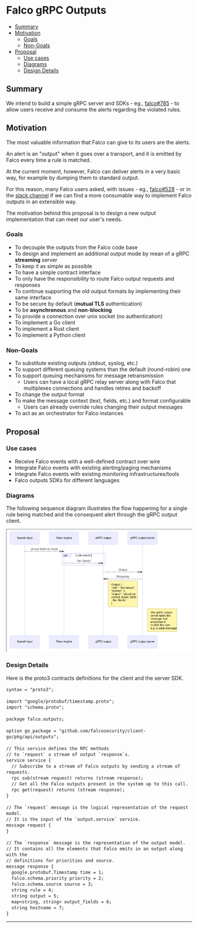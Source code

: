 # Falco gRPC Outputs

<!-- toc -->

- [Summary](#summary)
- [Motivation](#motivation)
  * [Goals](#goals)
  * [Non-Goals](#non-goals)
- [Proposal](#proposal)
  * [Use cases](#use-cases)
  * [Diagrams](#diagrams)
  * [Design Details](#design-details)

<!-- tocstop -->

## Summary

We intend to build a simple gRPC server and SDKs - eg., [falco#785](https://github.com/falcosecurity/falco/issues/785) - to allow users receive and consume the alerts regarding the violated rules.

## Motivation

The most valuable information that Falco can give to its users are the alerts.

An alert is an "output" when it goes over a transport, and it is emitted by Falco every time a rule is matched.

At the current moment, however, Falco can deliver alerts in a very basic way, for example by dumping them to standard output.

For this reason, many Falco users asked, with issues - eg., [falco#528](https://github.com/falcosecurity/falco/issues/528) - or in the [slack channel](https://slack.k8s.io) if we can find a more consumable way to implement Falco outputs in an extensible way.

The motivation behind this proposal is to design a new output implementation that can meet our user's needs.

### Goals

- To decouple the outputs from the Falco code base
- To design and implement an additional output mode by mean of a gRPC **streaming** server
- To keep it as simple as possible
- To have a simple contract interface
- To only have the responsibility to route Falco output requests and responses
- To continue supporting the old output formats by implementing their same interface
- To be secure by default (**mutual TLS** authentication)
- To be **asynchronous** and **non-blocking**
- To provide a connection over unix socket (no authentication)
- To implement a Go client
- To implement a Rust client
- To implement a Python client

### Non-Goals

- To substitute existing outputs (stdout, syslog, etc.)
- To support different queuing systems than the default (round-robin) one
- To support queuing mechanisms for message retransmission
  - Users can have a local gRPC relay server along with Falco that multiplexes connections and handles retires and backoff
- To change the output format
- To make the message context (text, fields, etc.) and format configurable
  - Users can already override rules changing their output messages
- To act as an orchestrator for Falco instances

## Proposal

### Use cases

- Receive Falco events with a well-defined contract over wire
- Integrate Falco events with existing alerting/paging mechanisms
- Integrate Falco events with existing monitoring infrastructures/tools
- Falco outputs SDKs for different languages

### Diagrams

The following sequence diagram illustrates the flow happening for a single rule being matched and the consequent alert through the gRPC output client.

![Single alert sequence diagram](20190826-grpc-output-single-alert-sequence.png)

### Design Details

Here is the proto3 contracts definitions for the client and the server SDK.

```proto3
syntax = "proto3";

import "google/protobuf/timestamp.proto";
import "schema.proto";

package falco.outputs;

option go_package = "github.com/falcosecurity/client-go/pkg/api/outputs";

// This service defines the RPC methods
// to `request` a stream of output `response`s.
service service {
  // Subscribe to a stream of Falco outputs by sending a stream of requests.
  rpc sub(stream request) returns (stream response);
  // Get all the Falco outputs present in the system up to this call.
  rpc get(request) returns (stream response);
}

// The `request` message is the logical representation of the request model.
// It is the input of the `output.service` service.
message request {
}

// The `response` message is the representation of the output model.
// It contains all the elements that Falco emits in an output along with the
// definitions for priorities and source.
message response {
  google.protobuf.Timestamp time = 1;
  falco.schema.priority priority = 2;
  falco.schema.source source = 3;
  string rule = 4;
  string output = 5;
  map<string, string> output_fields = 6;
  string hostname = 7;
}
```

---
